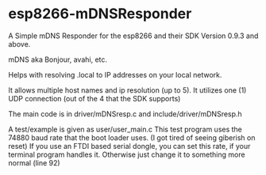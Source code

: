 # esp8266-mDNSResponder

A Simple mDNS Responder for the esp8266 and their SDK Version 0.9.3 and above.

mDNS aka Bonjour, avahi, etc.

Helps with resolving <hostname>.local to IP addresses on your local network.

It allows multiple host names and ip resolution (up to 5).  It utilizes one (1) UDP
connection (out of the 4 that the SDK supports)

The main code is in driver/mDNSresp.c and include/driver/mDNSresp.h

A test/example is given as user/user_main.c
This test program uses the 74880 baud rate that the boot loader uses.  (I got tired of seeing giberish on reset)  If you use an FTDI based serial dongle, you can set this rate, if your terminal program handles it.  Otherwise just change it to something more normal (line 92)

 